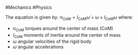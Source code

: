 #Mechanics #Physics 

The equation is given by:
	$n_{\text{CoM}} = I_{\text{CoM}} \dot{\omega} + \omega \times I_\text{CoM} \omega$
where:
- $n_{\text{CoM}}$ torques around the center of mass (CoM)
- $I_{\text{CoM}}$ moments of inertia around the center of mass
- $\omega$ angular velocities of the rigid body
- $\dot{\omega}$ angular accelerations